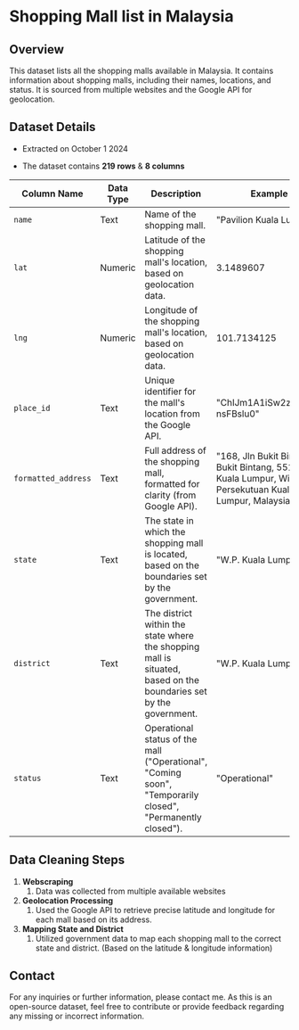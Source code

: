 # Shopping Mall list in Malaysia

## Overview

This dataset lists all the shopping malls available in Malaysia. It contains information about shopping malls, including their names, locations, and status. It is sourced from multiple websites and the Google API for geolocation.

## Dataset Details

-   Extracted on October 1 2024

-   The dataset contains **219 rows** & **8 columns**

| **Column Name**     | **Data Type** | **Description**                                                                                                      | **Example**                                                                                             |
|--------------|--------------|-------------------------------|--------------|
| `name`              | Text          | Name of the shopping mall.                                                                                           | "Pavilion Kuala Lumpur"                                                                                 |
| `lat`               | Numeric       | Latitude of the shopping mall's location, based on geolocation data.                                                 | 3.1489607                                                                                               |
| `lng`               | Numeric       | Longitude of the shopping mall's location, based on geolocation data.                                                | 101.7134125                                                                                             |
| `place_id`          | Text          | Unique identifier for the mall's location from the Google API.                                                       | "ChIJm1A1iSw2zDERtJ-nsFBslu0"                                                                           |
| `formatted_address` | Text          | Full address of the shopping mall, formatted for clarity (from Google API).                                          | "168, Jln Bukit Bintang, Bukit Bintang, 55100 Kuala Lumpur, Wilayah Persekutuan Kuala Lumpur, Malaysia" |
| `state`             | Text          | The state in which the shopping mall is located, based on the boundaries set by the government.                      | "W.P. Kuala Lumpur"                                                                                     |
| `district`          | Text          | The district within the state where the shopping mall is situated, based on the boundaries set by the government.    | "W.P. Kuala Lumpur"                                                                                     |
| `status`            | Text          | Operational status of the mall ("Operational", "Coming soon", "Temporarily closed", "Permanently closed"). | "Operational"                                                                                           |

## **Data Cleaning Steps**

1.  **Webscraping**
    1.  Data was collected from multiple available websites
2.  **Geolocation Processing**
    1.  Used the Google API to retrieve precise latitude and longitude for each mall based on its address.
3.  **Mapping State and District**
    1.  Utilized government data to map each shopping mall to the correct state and district. (Based on the latitude & longitude information)

## Contact

For any inquiries or further information, please contact me. As this is an open-source dataset, feel free to contribute or provide feedback regarding any missing or incorrect information.
